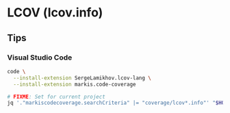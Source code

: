 # LCOV (lcov.info)

## Tips

### Visual Studio Code

```sh
code \
  --install-extension SergeLamikhov.lcov-lang \
  --install-extension markis.code-coverage
```

```sh
# FIXME: Set for current project
jq '."markiscodecoverage.searchCriteria" |= "coverage/lcov*.info"' "$HOME"/.vscode/settings.json | sponge "$HOME"/.vscode/settings.json
```
